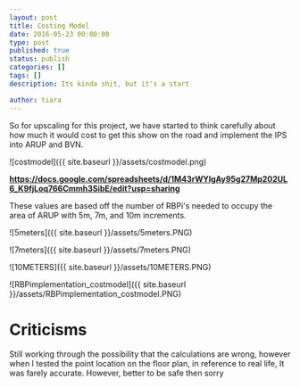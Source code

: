 ```yaml
---
layout: post
title: Costing Model
date: 2016-05-23 00:00:00
type: post
published: true
status: publish
categories: []
tags: []
description: Its kinda shit, but it's a start

author: tiara
---
```

So for upscaling for this project, we have started to think carefully about how much it would cost to get this show on the road and implement the IPS into ARUP and BVN. 

![costmodel]({{ site.baseurl }}/assets/costmodel.png)

<b>https://docs.google.com/spreadsheets/d/1M43rWYlgAy95g27Mp202UL6_K9fjLoq766Cmmh3SibE/edit?usp=sharing</b>

These values are based off the number of RBPi's needed to occupy the area of ARUP with 5m, 7m, and 10m increments. 

![5meters]({{ site.baseurl }}/assets/5meters.PNG)

![7meters]({{ site.baseurl }}/assets/7meters.PNG)

![10METERS]({{ site.baseurl }}/assets/10METERS.PNG)

![RBPimplementation_costmodel]({{ site.baseurl }}/assets/RBPimplementation_costmodel.PNG)


# Criticisms

Still working through the possibility that the calculations are wrong, however when I tested the point location on the floor plan, in reference to real life, It was farely accurate. However, better to be safe then sorry





